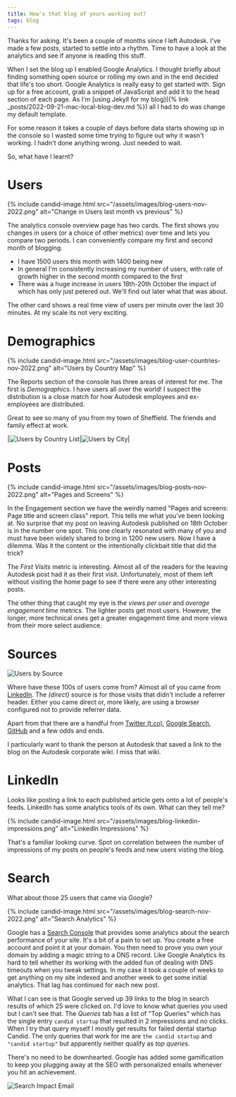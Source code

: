 ```yaml
---
title: How's that blog of yours working out?
tags: blog
---
```


Thanks for asking. It's been a couple of months since I left Autodesk. I've made a few posts, started to settle into a rhythm. Time to have a look at the analytics and see if anyone is reading this stuff.

When I set the blog up I enabled Google Analytics. I thought briefly about finding something open source or rolling my own and in the end decided that life's too short. Google Analytics is really easy to get started with. Sign up for a free account, grab a snippet of JavaScript and add it to the head section of each page. As I'm [using Jekyll for my blog]({% link _posts/2022-09-21-mac-local-blog-dev.md %}) all I had to do was change my default template. 

For some reason it takes a couple of days before data starts showing up in the console so I wasted some time trying to figure out why it wasn't working. I hadn't done anything wrong. Just needed to wait.

So, what have I learnt?

# Users

{% include candid-image.html src="/assets/images/blog-users-nov-2022.png" alt="Change in Users last month vs previous" %}

The analytics console overview page has two cards. The first shows you changes in users (or a choice of other metrics) over time and lets you compare two periods. I can conveniently compare my first and second month of blogging. 
* I have 1500 users this month with 1400 being new
* In general I'm consistently increasing my number of users, with rate of growth higher in the second month compared to the first
* There was a huge increase in users 18th-20th October the impact of which has only just petered out. We'll find out later what that was about.

The other card shows a real time view of users per minute over the last 30 minutes. At my scale its not very exciting. 

# Demographics

{% include candid-image.html src="/assets/images/blog-user-countries-nov-2022.png" alt="Users by Country Map" %}

The Reports section of the console has three areas of interest for me. The first is *Demographics*. I have users all over the world! I suspect the distribution is a close match for how Autodesk employees and ex-employees are distributed. 

Great to see so many of you from my town of Sheffield. The friends and family effect at work.

|![Users by Country List](/assets/images/blog-user-country-list-nov-2022.png)|![Users by City](/assets/images/blog-user-cities-nov-2022.png)|

# Posts

{% include candid-image.html src="/assets/images/blog-posts-nov-2022.png" alt="Pages and Screens" %}

In the Engagement section we have the weirdly named "Pages and screens: Page title and screen class" report. This tells me what you've been looking at. No surprise that my post on leaving Autodesk published on 18th October is in the number one spot. This one clearly resonated with many of you and must have been widely shared to bring in 1200 new users. Now I have a dilemma. Was it the content or the intentionally clickbait title that did the trick?

The *First Visits* metric is interesting. Almost all of the readers for the leaving Autodesk post had it as their first visit. Unfortunately, most of them left without visiting the home page to see if there were any other interesting posts.

The other thing that caught my eye is the *views per user* and *average engagement time* metrics. The lighter posts get most users. However, the longer, more technical ones get a greater engagement time and more views from their more select audience.

# Sources

![Users by Source](/assets/images/blog-user-sources-nov-2022.png)

Where have these 100s of users come from? Almost all of you came from [LinkedIn](https://www.linkedin.com/in/tim-wiegand-uk/). The *(direct)* source is for those visits that didn't include a referrer header. Either you came direct or, more likely, are using a browser configured not to provide referrer data. 

Apart from that there are a handful from [Twitter (t.co)](https://twitter.com/ThCandidStartup), [Google Search](https://www.google.co.uk/search?hl=en&q=the+candid+startup&meta=), [GitHub](https://github.com/TheCandidStartup) and a few odds and ends.

I particularly want to thank the person at Autodesk that saved a link to the blog on the Autodesk corporate wiki. I miss that wiki.

# LinkedIn

Looks like posting a link to each published article gets onto a lot of people's feeds. LinkedIn has some analytics tools of its own. What can they tell me?

{% include candid-image.html src="/assets/images/blog-linkedin-impressions.png" alt="LinkedIn Impressions" %}

That's a familiar looking curve. Spot on correlation between the number of impressions of my posts on people's feeds and new users visting the blog.

# Search

What about those 25 users that came via Google?

{% include candid-image.html src="/assets/images/blog-search-nov-2022.png" alt="Search Analytics" %}

Google has a [Search Console](https://search.google.com/search-console) that provides some analytics about the search performance of your site. It's a bit of a pain to set up. You create a free account and point it at your domain. You then need to prove you own your domain by adding a magic string to a DNS record. Like Google Analytics its hard to tell whether its working with the added fun of dealing with DNS timeouts when you tweak settings. In my case it took a couple of weeks to get anything on my site indexed and another week to get some initial analytics. That lag has continued for each new post.

What I can see is that Google served up 39 links to the blog in search results of which 25 were clicked on. I'd love to know what queries you used but I can't see that. The *Queries* tab has a list of "Top Queries" which has the single entry `candid startup` that resulted in 2 impressions and no clicks. When I try that query myself I mostly get results for failed dental startup Candid. The only queries that work for me are `the candid startup` and `"candid startup"` but apparently neither qualify as *top queries*.

There's no need to be downhearted. Google has added some gamification to keep you plugging away at the SEO with personalized emails whenever you hit an achievement.

![Search Impact Email](/assets/images/blog-search-impact-nov-2022.png)

